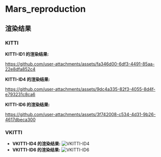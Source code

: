 # Mars_reproduction



## 渲染结果

### KITTI
**KITTI-ID1 的渲染结果:**


https://github.com/user-attachments/assets/fa346d00-6df3-4491-85aa-22e8dfa852c4

**KITTI-ID4 的渲染结果:**

https://github.com/user-attachments/assets/9dc4a335-82f3-4055-8d4f-e793231c8ca6

**KITTI-ID6 的渲染结果:**

https://github.com/user-attachments/assets/3f742008-c534-4d31-9b26-4617dbeca300



### VKITTI

- **VKITTI-ID4 的渲染结果:**
  ![VKITTI-ID4](https://github.com/user-attachments/assets/6e4384c0-897a-4541-97e1-42877a58f03e)
- **VKITTI-ID6 的渲染结果:**
  ![VKITTI-ID6](https://github.com/user-attachments/assets/11dc77d8-fc15-49cf-aa62-53ea385054c9)